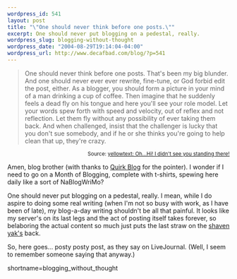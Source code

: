 ```yaml
--- 
wordpress_id: 541
layout: post
title: "\"One should never think before one posts.\""
excerpt: One should never put blogging on a pedestal, really.
wordpress_slug: blogging-without-thought
wordpress_date: "2004-08-29T19:14:04-04:00"
wordpress_url: http://www.decafbad.com/blog/?p=541
---
```

<blockquote>
One should never think before one posts. That's been my big blunder. And one should never ever ever rewrite, fine-tune, or God forbid edit the post, either. As a blogger, you should form a picture in your mind of a man drinking a cup of coffee. Then imagine that he suddenly feels a dead fly on his tongue and here you'll see your role model. Let your words spew forth with speed and velocity, out of reflex and not reflection. Let them fly without any possibility of ever taking them back. And when challenged, insist that the challenger is lucky that you don't sue somebody, and if he or she thinks you're going to help clean that up, they're crazy.
</blockquote>
<div align="right"><small>Source: <a href="http://www.cwob.com/yellowtext/yellowtext0804.html#58831">yellowtext: Oh...Hi! I didn't see you standing there!</a></small> </div>

Amen, blog brother (with thanks to [Quirk Blog](http://surgery-graphics.med.umich.edu/~matt/archives/2004_08_30.html#000570) for the pointer).  I wonder if I need to go on a Month of Blogging, complete with t-shirts, spewing here daily like a sort of NaBlogWriMo?  

One should never put blogging on a pedestal, really.  I mean, while I do aspire to doing some real writing (when I'm not so busy with work, as I have been of late), my blog-a-day writing shouldn't be all that painful.  It looks like my server's on its last legs and the act of posting itself takes forever, so belaboring the actual content so much just puts the last straw on the [shaven yak's](http://www.ai.mit.edu/lab/gsb/gsb-archive/gsb2000-02-11.html) back.

So, here goes... posty posty post, as they say on LiveJournal.  (Well, I seem to remember someone saying that anyway.)
<!--more-->
shortname=blogging_without_thought

